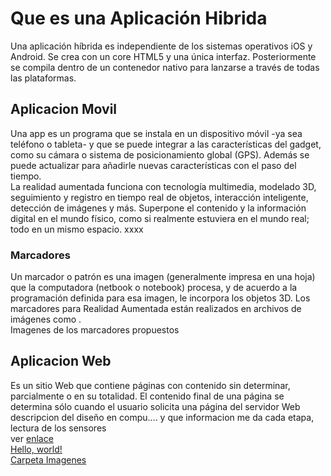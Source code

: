 # Que es una Aplicación Hibrida
Una aplicación híbrida es independiente de los sistemas operativos iOS y Android. Se crea con un core HTML5 y una única interfaz. Posteriormente se compila dentro de un contenedor nativo para lanzarse a través de todas las plataformas.
## Aplicacion Movil
Una app es un programa que se instala en un dispositivo móvil -ya sea teléfono o tableta- y que se puede integrar a las características del gadget, como su cámara o sistema de posicionamiento global (GPS). Además se puede actualizar para añadirle nuevas características con el paso del tiempo.
<br>
La realidad aumentada funciona con tecnología multimedia, modelado 3D, seguimiento y registro en tiempo real de objetos, interacción inteligente, detección de imágenes y más. Superpone el contenido y la información digital en el mundo físico, como si realmente estuviera en el mundo real; todo en un mismo espacio.
xxxx
### Marcadores
Un marcador o patrón es una imagen (generalmente impresa en una hoja) que la computadora (netbook o notebook) procesa, y de acuerdo a la programación definida para esa imagen, le incorpora los objetos 3D. Los marcadores para Realidad Aumentada están realizados en archivos de imágenes como .
<br>
Imagenes de los marcadores propuestos 
## Aplicacion Web
Es un sitio Web que contiene páginas con contenido sin determinar, parcialmente o en su totalidad. El contenido final de una página se determina sólo cuando el usuario solicita una página del servidor Web
<br>
descripcion del diseño en compu.... y que informacion me da cada etapa, lectura de los sensores
<br>
ver [enlace](www.google.com)
<br>
<a href="http://www.google.com/" target="_blank">Hello, world!</a>
<br>
<a href="../IMAGENES" target="_top">Carpeta Imagenes
